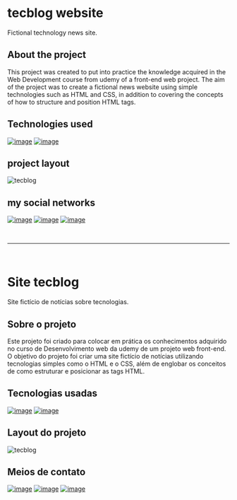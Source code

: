 
# tecblog website

Fictional technology news site.

## About the project
This project was created to put into practice the knowledge acquired in the Web Development course
from udemy of a front-end web project. The aim of the project was to create a fictional news website
using simple technologies such as HTML and CSS, in addition to covering the concepts of how to structure and position HTML tags.

## Technologies used
[![image](https://img.shields.io/badge/HTML5-E34F26?style=for-the-badge&logo=html5&logoColor=white)](https://www.w3schools.com/html/default.asp)
[![image](https://img.shields.io/badge/CSS3-1572B6?style=for-the-badge&logo=css3&logoColor=white)](https://www.w3schools.com/css/default.asp)

## project layout
![tecblog](https://user-images.githubusercontent.com/93053356/171489913-5510f02b-5520-4015-960f-20559c0e6878.PNG)

## my social networks
[![image](https://img.shields.io/badge/LinkedIn-0077B5?style=for-the-badge&logo=linkedin&logoColor=white)](https://www.linkedin.com/in/jardeylson-jacinto-769769156)
[![image](https://img.shields.io/badge/Instagram-E4405F?style=for-the-badge&logo=instagram&logoColor=white)](https://www.instagram.com/jardeylsonjacinto/)
[![image](https://img.shields.io/badge/Gmail-D14836?style=for-the-badge&logo=gmail&logoColor=white)](jardeylsong.m@gmail.com)

</br>

---
</br>

# Site tecblog

Site fictício de notícias sobre tecnologias.

## Sobre o projeto
Este projeto foi criado para colocar em prática os conhecimentos adquirido no curso de Desenvolvimento web
da udemy de um projeto web front-end. O objetivo do projeto foi criar uma site fictício de notícias
utilizando tecnologias simples como o HTML e o CSS, além de englobar os conceitos de como estruturar e posicionar as tags HTML.

## Tecnologias usadas
[![image](https://img.shields.io/badge/HTML5-E34F26?style=for-the-badge&logo=html5&logoColor=white)](https://www.w3schools.com/html/default.asp)
[![image](https://img.shields.io/badge/CSS3-1572B6?style=for-the-badge&logo=css3&logoColor=white)](https://www.w3schools.com/css/default.asp)

## Layout do projeto
![tecblog](https://user-images.githubusercontent.com/93053356/171489913-5510f02b-5520-4015-960f-20559c0e6878.PNG)

## Meios de contato
[![image](https://img.shields.io/badge/LinkedIn-0077B5?style=for-the-badge&logo=linkedin&logoColor=white)](https://www.linkedin.com/in/jardeylson-jacinto-769769156)
[![image](https://img.shields.io/badge/Instagram-E4405F?style=for-the-badge&logo=instagram&logoColor=white)](https://www.instagram.com/jardeylsonjacinto/)
[![image](https://img.shields.io/badge/Gmail-D14836?style=for-the-badge&logo=gmail&logoColor=white)](jardeylsong.m@gmail.com)

